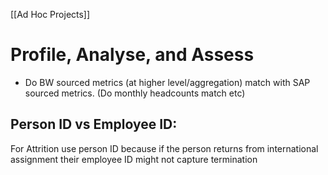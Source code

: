 [[Ad Hoc Projects]]
# Profile, Analyse, and Assess

- Do BW sourced metrics (at higher level/aggregation) match with SAP sourced metrics. (Do monthly headcounts match etc)

## Person ID vs Employee ID: 
For Attrition use person ID because if the person returns from international assignment their employee ID might not capture termination